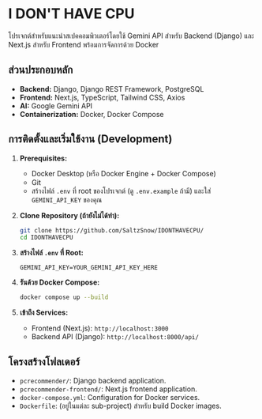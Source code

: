 # I DON'T HAVE CPU 

โปรเจกต์สำหรับแนะนำสเปคคอมพิวเตอร์โดยใช้ Gemini API สำหรับ Backend (Django) และ Next.js สำหรับ Frontend พร้อมการจัดการด้วย Docker

## ส่วนประกอบหลัก

* **Backend:** Django, Django REST Framework, PostgreSQL
* **Frontend:** Next.js, TypeScript, Tailwind CSS, Axios
* **AI:** Google Gemini API
* **Containerization:** Docker, Docker Compose

## การติดตั้งและเริ่มใช้งาน (Development)

1.  **Prerequisites:**
    * Docker Desktop (หรือ Docker Engine + Docker Compose)
    * Git
    * สร้างไฟล์ `.env` ที่ root ของโปรเจกต์ (ดู `.env.example` ถ้ามี) และใส่ `GEMINI_API_KEY` ของคุณ

2.  **Clone Repository (ถ้ายังไม่ได้ทำ):**
    ```bash
    git clone https://github.com/SaltzSnow/IDONTHAVECPU/
    cd IDONTHAVECPU
    ```

3.  **สร้างไฟล์ `.env` ที่ Root:**
    ```env
    GEMINI_API_KEY=YOUR_GEMINI_API_KEY_HERE
    ```

4.  **รันด้วย Docker Compose:**
    ```bash
    docker compose up --build
    ```

5.  **เข้าถึง Services:**
    * Frontend (Next.js): `http://localhost:3000`
    * Backend API (Django): `http://localhost:8000/api/`

## โครงสร้างโฟลเดอร์

* `pcrecommender/`: Django backend application.
* `pcrecommender-frontend/`: Next.js frontend application.
* `docker-compose.yml`: Configuration for Docker services.
* `Dockerfile`: (อยู่ในแต่ละ sub-project) สำหรับ build Docker images.

